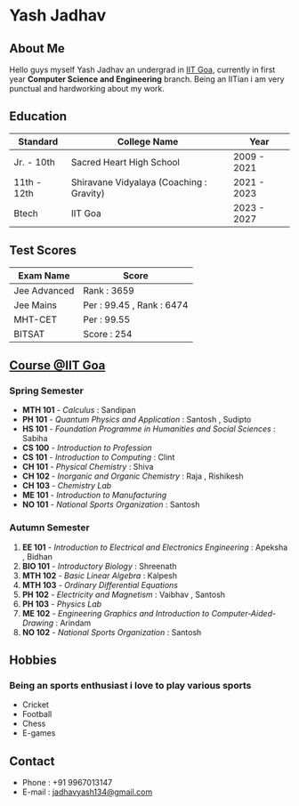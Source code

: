 # Yash Jadhav

## About Me
Hello guys myself Yash Jadhav an undergrad in [IIT Goa](https://www.google.com/url?sa=t&rct=j&q=&esrc=s&source=web&cd=&cad=rja&uact=8&ved=2ahUKEwiV8eGmt5iEAxUv1jgGHd2fDD8QFnoECC4QAQ&url=https%3A%2F%2Fiitgoa.ac.in%2F&usg=AOvVaw3cZXAXxhzQa3eZ0WQB4q5V&opi=89978449), currently in first year **Computer Science and Engineering** branch. Being an IITian i am very punctual and hardworking about my work. 

## Education
|Standard      | College Name         |Year              |
| ------------ | -------------------- | ---------------- |
|Jr. - 10th|Sacred Heart High School |2009 - 2021|
| 11th - 12th | Shiravane Vidyalaya (Coaching : Gravity) | 2021 - 2023|
| Btech | IIT Goa | 2023 - 2027|

## Test Scores
| Exam Name      | Score  |
| -------------- | ------ |
| Jee Advanced | Rank : 3659 |
| Jee Mains | Per : 99.45 , Rank : 6474 |
| MHT-CET | Per : 99.55 |
| BITSAT | Score : 254 |

## [Course @IIT Goa](https://www.google.com/url?sa=t&rct=j&q=&esrc=s&source=web&cd=&ved=2ahUKEwj07YiVvJiEAxVE7zgGHS30ABAQFnoECBYQAQ&url=https%3A%2F%2Fiitgoa.ac.in%2Fwp-content%2Fuploads%2FCurriculum_CSE_2020.pdf&usg=AOvVaw3Pss7SCKPSD-Rs4QHaQ0HR&opi=89978449)
### Spring Semester
* **MTH 101**  - *Calculus* : Sandipan
* **PH 101** - *Quantum Physics and Application* : Santosh , Sudipto
* **HS 101** - *Foundation Programme in Humanities and Social Sciences* : Sabiha
* **CS 100** - *Introduction to Profession* 
* **CS 101** - *Introduction to Computing* : Clint
* **CH 101** - *Physical Chemistry* : Shiva
* **CH 102** - *Inorganic and Organic Chemistry* : Raja , Rishikesh
* **CH 103** - *Chemistry Lab*
* **ME 101** - *Introduction to Manufacturing*
* **NO 101** - *National Sports Organization* : Santosh

### Autumn Semester
1. **EE 101** - *Introduction to Electrical and Electronics Engineering* : Apeksha , Bidhan
2.  **BIO 101** - *Introductory Biology* : Shreenath 
3.  **MTH 102** - *Basic Linear Algebra* : Kalpesh
4. **MTH 103** - *Ordinary Differential Equations*  
5. **PH 102** - *Electricity and Magnetism* : Vaibhav , Santosh
6. **PH 103** - *Physics Lab*
7. **ME 102** - *Engineering Graphics and Introduction to Computer-Aided-Drawing* : Arindam
8. **NO 102** - *National Sports Organization* : Santosh

## Hobbies 
### Being an sports enthusiast i love to play various sports 
* Cricket
* Football
* Chess
* E-games

## Contact 
* Phone : +91 9967013147
* E-mail : jadhavyash134@gmail.com
